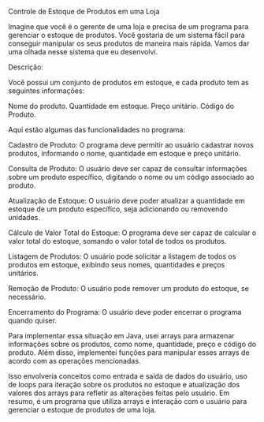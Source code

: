 Controle de Estoque de Produtos em uma Loja

Imagine que você é o gerente de uma loja e precisa de um programa para gerenciar o estoque de produtos.
Você gostaria de um sistema fácil para conseguir manipular os seus produtos de maneira mais rápida. 
Vamos dar uma olhada nesse sistema que eu desenvolvi.

Descrição:

Você possui um conjunto de produtos em estoque, e cada produto tem as seguintes informações:

Nome do produto.
Quantidade em estoque.
Preço unitário.
Código do Produto.

Aqui estão algumas das funcionalidades no programa:

Cadastro de Produto: O programa deve permitir ao usuário cadastrar novos produtos, informando o nome,
quantidade em estoque e preço unitário.

Consulta de Produto: O usuário deve ser capaz de consultar informações sobre um produto 
específico, digitando o nome ou um código associado ao produto.

Atualização de Estoque: O usuário deve poder atualizar a quantidade em estoque de um produto específico, 
seja adicionando ou removendo unidades.

Cálculo de Valor Total do Estoque: O programa deve ser capaz de calcular o valor
total do estoque, somando o valor total de todos os produtos.

Listagem de Produtos: O usuário pode solicitar a listagem de todos os produtos em
estoque, exibindo seus nomes, quantidades e preços unitários.

Remoção de Produto: O usuário pode remover um produto do estoque, se necessário.

Encerramento do Programa: O usuário deve poder encerrar o programa quando quiser.

Para implementar essa situação em Java, usei arrays para armazenar informações sobre os produtos,
como nome, quantidade, preço e código do produto. Além disso, implementei funções para manipular 
esses arrays de acordo com as operações mencionadas.

Isso envolveria conceitos como entrada e saída de dados do usuário, uso de loops para iteração 
sobre os produtos no estoque e atualização dos valores dos arrays para refletir as alterações 
feitas pelo usuário. Em resumo, é um programa que utiliza arrays e interação com o usuário para 
gerenciar o estoque de produtos de uma loja.

